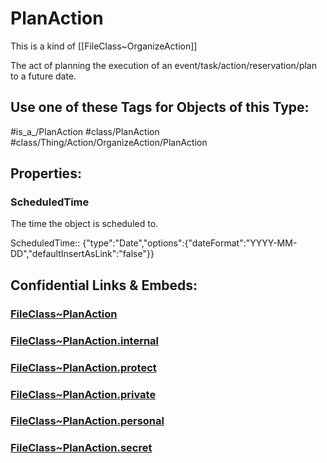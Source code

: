 ﻿---
limit: 9
mapWithTag: true
excludes: 
icon: link-2
version: "2.0"
tagNames:
  - class/PlanAction
  - class/Thing/Action/OrganizeAction/PlanAction
  - is_a_/PlanAction
  - schema-org/PlanAction
tags:
  - class/FileClass
  - class/PlanAction
  - is_a_/PlanAction
  - class/Thing/Action/OrganizeAction/PlanAction
extends: FileClass~Thing/FileClass~Action/FileClass~OrganizeAction
fields:
  - id: gGtguj
    name: ScheduledTime
    options:
      dateFormat: YYYY-MM-DD
      defaultInsertAsLink: "false"
    type: Date
    path: ""
---

# PlanAction
This is a kind of [[FileClass~OrganizeAction]]

The act of planning the execution of an event/task/action/reservation/plan to a future date.


## Use one of these Tags for Objects of this Type:

#is_a_/PlanAction
#class/PlanAction
#class/Thing/Action/OrganizeAction/PlanAction

## Properties:

### ScheduledTime
The time the object is scheduled to.

ScheduledTime:: {"type":"Date","options":{"dateFormat":"YYYY-MM-DD","defaultInsertAsLink":"false"}}



## Confidential Links & Embeds: 

### [FileClass~PlanAction](/_public/fileClass/FileClass~Thing/FileClass~Action/FileClass~OrganizeAction/FileClass~PlanAction.md) 

### [FileClass~PlanAction.internal](/_internal/fileClass/FileClass~Thing/FileClass~Action/FileClass~OrganizeAction/FileClass~PlanAction.internal.md) 

### [FileClass~PlanAction.protect](/_protect/fileClass/FileClass~Thing/FileClass~Action/FileClass~OrganizeAction/FileClass~PlanAction.protect.md) 

### [FileClass~PlanAction.private](/_private/fileClass/FileClass~Thing/FileClass~Action/FileClass~OrganizeAction/FileClass~PlanAction.private.md) 

### [FileClass~PlanAction.personal](/_personal/fileClass/FileClass~Thing/FileClass~Action/FileClass~OrganizeAction/FileClass~PlanAction.personal.md) 

### [FileClass~PlanAction.secret](/_secret/fileClass/FileClass~Thing/FileClass~Action/FileClass~OrganizeAction/FileClass~PlanAction.secret.md) 
